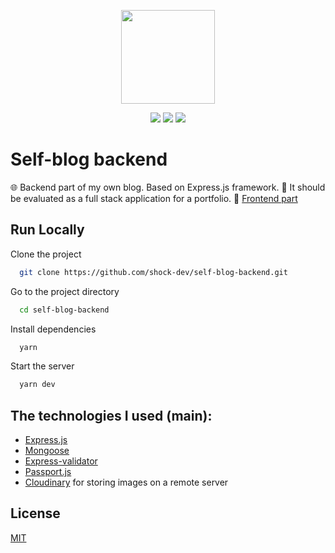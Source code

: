 <p align="center">
  <img width="150px" src="/public/images/logo.svg" />
</p>

<p align="center">
  <img src="https://github.com/shock-dev/self-blog-backend/actions/workflows/editorconfig.yml/badge.svg">
  <img src="https://github.com/shock-dev/self-blog-backend/actions/workflows/eslint.yml/badge.svg">
  <img src="https://img.shields.io/badge/license-MIT-blue.svg">
</p>

# Self-blog backend

🌐 Backend part of my own blog. Based on Express.js framework. 🏅 It should be evaluated as a full stack application for a portfolio. 🏹 [Frontend part](https://github.com/shock-dev/self-blog)


## Run Locally

Clone the project

```bash
  git clone https://github.com/shock-dev/self-blog-backend.git
```

Go to the project directory

```bash
  cd self-blog-backend
```

Install dependencies

```bash
  yarn
```

Start the server

```bash
  yarn dev
```

## The technologies I used (main):

- [Express.js](https://expressjs.com/)
- [Mongoose](https://mongoosejs.com/)
- [Express-validator](https://express-validator.github.io/docs/)
- [Passport.js](http://www.passportjs.org/)
- [Cloudinary](https://cloudinary.com/) for storing images on a remote server

## License

[MIT](https://choosealicense.com/licenses/mit/)

